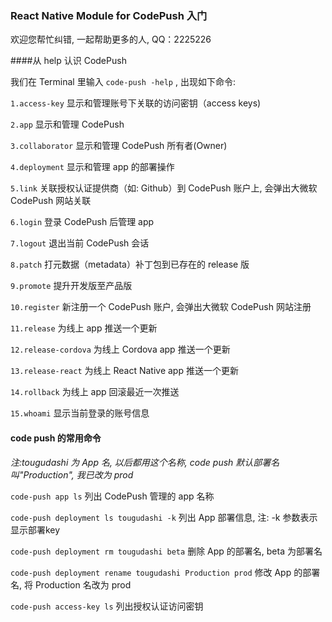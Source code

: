 ### React Native Module for CodePush 入门

欢迎您帮忙纠错, 一起帮助更多的人, QQ：2225226

####从 help 认识 CodePush

我们在 Terminal 里输入 `code-push -help` , 出现如下命令:

`1.access-key`        显示和管理账号下关联的访问密钥（access keys)

`2.app`               显示和管理 CodePush

`3.collaborator`      显示和管理 CodePush 所有者(Owner)

`4.deployment`        显示和管理 app 的部署操作

`5.link`              关联授权认证提供商（如: Github）到 CodePush 账户上, 会弹出大微软 CodePush 网站关联

`6.login`             登录 CodePush 后管理 app

`7.logout`            退出当前 CodePush 会话

`8.patch`             打元数据（metadata）补丁包到已存在的 release 版

`9.promote`           提升开发版至产品版

`10.register`         新注册一个 CodePush 账户, 会弹出大微软 CodePush 网站注册

`11.release`          为线上 app 推送一个更新

`12.release-cordova`  为线上 Cordova app 推送一个更新

`13.release-react`    为线上 React Native app 推送一个更新

`14.rollback`         为线上 app 回滚最近一次推送

`15.whoami`           显示当前登录的账号信息

#### code push 的常用命令

_注:tougudashi 为 App 名, 以后都用这个名称, code push 默认部署名叫"Production", 我已改为 prod_

`code-push app ls` 列出 CodePush 管理的 app 名称

`code-push deployment ls tougudashi -k` 列出 App 部署信息, 注: -k 参数表示显示部署key

`code-push deployment rm tougudashi beta` 删除 App 的部署名, beta 为部署名

`code-push deployment rename tougudashi Production prod` 修改 App 的部署名, 将 Production 名改为 prod

`code-push access-key ls` 列出授权认证访问密钥
